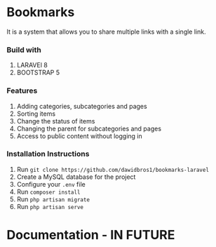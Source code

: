 # Bookmarks
It is a system that allows you to share multiple links with a single link.

### Build with
1. LARAVEl 8
2. BOOTSTRAP 5

### Features
1. Adding categories, subcategories and pages
2. Sorting items
3. Change the status of items
4. Changing the parent for subcategories and pages
5. Access to public content without logging in

### Installation Instructions
1. Run `git clone https://github.com/dawidbros1/bookmarks-laravel`
2. Create a MySQL database for the project
3. Configure your `.env` file
4. Run `composer install`
5. Run `php artisan migrate`
6. Run `php artisan serve`

# Documentation - IN FUTURE
